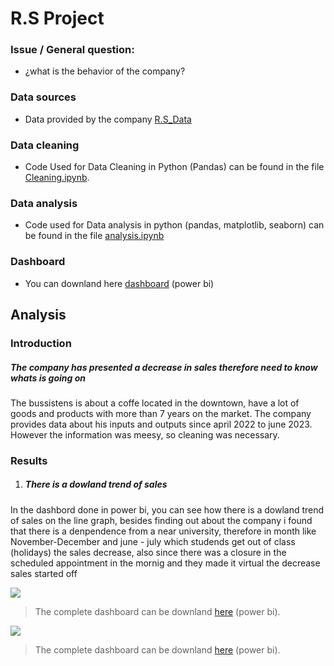 # R.S Project

### Issue / General question:

- ¿what is the behavior of the company?  

### Data sources 
 
 - Data provided by the company [R.S_Data](https://github.com/mateofrancop/Personal_projects-Data-Analyst-/blob/main/Rinconcito_del_sabor/datos-RS.xlsx)
 
### Data cleaning 

- Code Used for Data Cleaning in Python (Pandas) can be found in the file [Cleaning.ipynb](https://github.com/mateofrancop/Personal_projects-Data-Analyst-/blob/main/Rinconcito_del_sabor/cleaning.ipynb).

### Data analysis
- Code used for Data analysis in python (pandas, matplotlib, seaborn) can be found in the file [analysis.ipynb](https://github.com/mateofrancop/Personal_projects-Data-Analyst-/blob/main/Rinconcito_del_sabor/analysis.ipynb)

### Dashboard
- You can downland here [dashboard](https://github.com/mateofrancop/Personal_projects-Data-Analyst-/blob/main/Rinconcito_del_sabor/Analisis_RS.pbix) (power bi)

## Analysis

### Introduction

##### The company has presented a decrease in sales therefore need to know whats is going on 

The bussistens is about a coffe located in the downtown, have a lot of goods and products with more than 7 years on the market. The company provides data about his inputs and outputs since april 2022 to june 2023. However the information was meesy, so cleaning was necessary.

### Results 

1. ##### There is a dowland trend of sales 

In the dashbord done in power bi, you can see how there is a dowland trend of sales on the line graph, besides finding out about the company i found that there is a denpendence from a near university, therefore in month like November-December and june - july which studends get out of class (holidays) the sales decrease, also since there was a closure in the scheduled appointment in the mornig and they made it virtual the decrease sales started off 

![](https://i.imgur.com/rfkY4gd.png[/img)
> The complete dashboard can be downland [here](https://github.com/mateofrancop/Personal_projects-Data-Analyst-/blob/main/Rinconcito_del_sabor/Analisis_RS.pbix) (power bi).

![](https://i.imgur.com/WB6gcqY.png[/img)
> The complete dashboard can be downland [here](https://github.com/mateofrancop/Personal_projects-Data-Analyst-/blob/main/Rinconcito_del_sabor/Analisis_RS.pbix) (power bi).